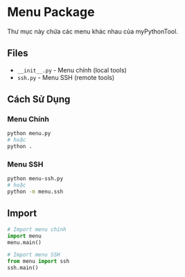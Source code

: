 # Menu Package

Thư mục này chứa các menu khác nhau của myPythonTool.

## Files

- `__init__.py` - Menu chính (local tools)
- `ssh.py` - Menu SSH (remote tools)

## Cách Sử Dụng

### Menu Chính
```bash
python menu.py
# hoặc
python .
```

### Menu SSH
```bash
python menu-ssh.py
# hoặc
python -m menu.ssh
```

## Import

```python
# Import menu chính
import menu
menu.main()

# Import menu SSH
from menu import ssh
ssh.main()
```

